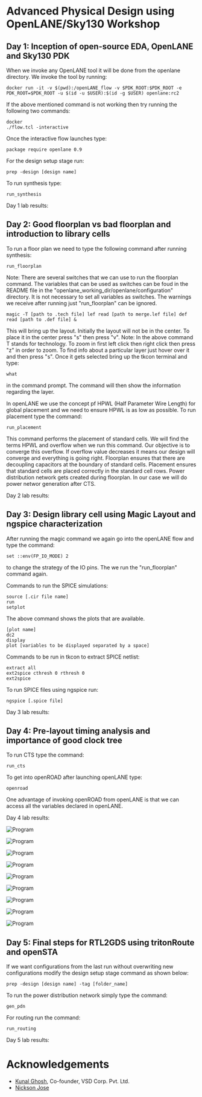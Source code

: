 # Advanced Physical Design using OpenLANE/Sky130 Workshop
## Day 1: Inception of open-source EDA, OpenLANE and Sky130 PDK
When we invoke any OpenLANE tool it will be done from the openlane directory. We invoke the tool by running:

    docker run -it -v $(pwd):/openLANE_flow -v $PDK_ROOT:$PDK_ROOT -e PDK_ROOT=$PDK_ROOT -u $(id -u $USER):$(id -g $USER) openlane:rc2

If the above mentioned command is not working then try running the following two commands:

    docker
    ./flow.tcl -interactive

Once the interactive flow launches type:

    package require openlane 0.9

For the design setup stage run:

    prep -design [design name]

To run synthesis type:
    
    run_synthesis

Day 1 lab results:

## Day 2: Good floorplan vs bad floorplan and introduction to library cells
To run a floor plan we need to type the following command after running synthesis:

    run_floorplan 
Note: There are several switches that we can use to run the floorplan command. The variables that can be used as switches can be foud in the README file in the 
"openlane_working_dir/openlane/configuration" directory. It is not necessary to set all variables as switches. The warnings we receive after running just "run_floorplan" can be ignored.

    magic -T [path to .tech file] lef read [path to merge.lef file] def read [path to .def file] &
This will bring up the layout. Initially the layout will not be in the center. To place it in the center press "s" then press "v". Note: In the above command T stands for technology.
To zoom in first left click then right click then press "z" in order to zoom.
To find info about a particular layer just hover over it and then press "s". Once it gets selected bring up the tkcon terminal and type:

    what 
in the command prompt. The command will then show the information regarding the layer.

In openLANE we use the concept pf HPWL (Half Parameter Wire Length) for global placement and we need to ensure HPWL is as low as possible.
To run placement type the command:

    run_placement
This command performs the placement of standard cells. We will find the terms HPWL and overflow when we run this command.  Our objective is to converge this overflow. If overflow value decreases it means our design will converge and everything
is going right. Floorplan ensures that there are decoupling capacitors at the boundary of standard cells. Placement ensures that standard cells are placed correctly in the standard cell
rows. Power distribution network gets created during floorplan. In our case we will do power networ generation after CTS.

Day 2 lab results:

## Day 3: Design library cell using Magic Layout and ngspice characterization
After running the magic command we again go into the openLANE flow and type the command:

    set ::env(FP_IO_MODE) 2
to change the strategy of the IO pins. The we run the "run_floorplan" command again.

Commands to run the SPICE simulations:
    
    source [.cir file name]
    run
    setplot 
The above command shows the plots that are available.
    
    [plot name]
    dc2
    display
    plot [variables to be displayed separated by a space]

Commands to be run in tkcon to extract SPICE netlist:

    extract all
    ext2spice cthresh 0 rthresh 0
    ext2spice

To run SPICE files using ngspice run:
    
    ngspice [.spice file]

Day 3 lab results:

## Day 4: Pre-layout timing analysis and importance of good clock tree
To run CTS type the command:

    run_cts

To get into openROAD after launching openLANE type:

    openroad
One advantage of invoking openROAD from openLANE is that we can access all the variables declared in openLANE.

Day 4 lab results:

![Program](day4/day4_lab1)

![Program](day4/day4_lab2)

![Program](day4/day4_lab3)

![Program](day4/day4_lab4)

![Program](day4/day4_lab5)

![Program](day4/day4_lab6)

![Program](day4/day4_lab7)

![Program](day4/day4_lab8)

![Program](day4/day4_lab9)

## Day 5: Final steps for RTL2GDS using tritonRoute and openSTA
If we want configurations from the last run without overwriting new configurations modify the design setup stage command as shown below:

    prep -design [design name] -tag [folder_name]

To run the power distribution network simply type the command:

    gen_pdn

For routing run the command:

    run_routing

Day 5 lab results:

# Acknowledgements
  - [Kunal Ghosh](https://github.com/kunalg123), Co-founder, VSD Corp. Pvt. Ltd.
  - [Nickson Jose](https://github.com/nickson-jose)